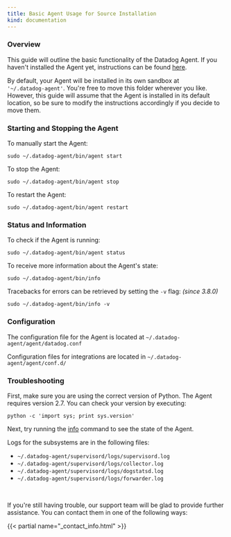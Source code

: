 ```yaml
---
title: Basic Agent Usage for Source Installation
kind: documentation
---
```


<!--
======================================================
OVERVIEW
======================================================
-->

<h3 id="overview">Overview</h3>

This guide will outline the basic functionality of the Datadog Agent.
If you haven't installed the Agent yet, instructions can be found
<a href='https://app.datadoghq.com/account/settings#agent/source'>here</a>.<br/>

By default, your Agent will be installed in its own sandbox at <code> '~/.datadog-agent'</code>.
You're free to move this folder wherever you like.
However, this guide will assume that the Agent is installed in its default location, so be sure to modify the
instructions accordingly if you decide to move them.


<!--
======================================================
Starting and Stopping the Agent
======================================================
-->

<h3 id="starting_and_stopping_the_agent">Starting and Stopping the Agent</h3>

To manually start the Agent:


    sudo ~/.datadog-agent/bin/agent start


To stop the Agent: <br/>


    sudo ~/.datadog-agent/bin/agent stop


To restart the Agent: <br/>


    sudo ~/.datadog-agent/bin/agent restart


<!--
======================================================
Status and Information
======================================================
-->

<h3 id="status_and_information">Status and Information</h3>

To check if the Agent is running:


    sudo ~/.datadog-agent/bin/agent status


To receive more information about the Agent's state:


    sudo ~/.datadog-agent/bin/info


Tracebacks for errors can be retrieved by setting the <code>-v</code> flag: <em>(since 3.8.0)</em>


    sudo ~/.datadog-agent/bin/info -v


<!--
======================================================
Configuration
======================================================
-->

<h3 id="configuration">Configuration</h3>

The configuration file for the Agent is located at <code>~/.datadog-agent/agent/datadog.conf</code>

Configuration files for integrations are located in <code>~/.datadog-agent/agent/conf.d/</code>

<!--
======================================================
Troubleshooting
======================================================
-->

<h3 id="troubleshooting">Troubleshooting</h3>

First, make sure you are using the correct version of Python. The Agent requires version 2.7. You can check your version by executing:

    python -c 'import sys; print sys.version'

Next, try running the <a href='#status_and_information'>info</a> command to see the state of the Agent.

Logs for the subsystems are in the following files:

<ul>
  <li><code>~/.datadog-agent/supervisord/logs/supervisord.log</code></li>
  <li><code>~/.datadog-agent/supervisord/logs/collector.log</code></li>
  <li><code>~/.datadog-agent/supervisord/logs/dogstatsd.log</code></li>
  <li><code>~/.datadog-agent/supervisord/logs/forwarder.log</code></li>
</ul>

<br/>

If you're still having trouble, our support team will be glad to provide further assistance.
You can contact them in one of the following ways:

{{< partial name="_contact_info.html" >}}

